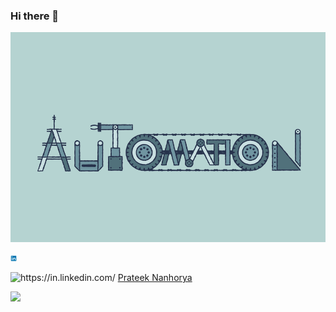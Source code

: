 ### Hi there 👋

![automation](automation.gif)

<img src="linkedin.png" alt="linkedin" width="10"/>

![](https://img.shields.io/badge/LinkedIn-0077B5?style=for-the-badge&logo=linkedin&logoColor=white "https://in.linkedin.com/")    [Prateek Nanhorya](https://www.linkedin.com/in/prateek-nanhorya-a14919216/)



![](https://img.shields.io/badge/GitHub-100000?style=for-the-badge&logo=github&logoColor=white)



<!--
**xD-prateek/xD-prateek** is a ✨ _special_ ✨ repository because its `README.md` (this file) appears on your GitHub profile.

Here are some ideas to get you started:

- 🔭 I’m currently working on ...
- 🌱 I’m currently learning ...
- 👯 I’m looking to collaborate on ...
- 🤔 I’m looking for help with ...
- 💬 Ask me about ...
- 📫 How to reach me: ...
- 😄 Pronouns: ...
- ⚡ Fun fact: ...
-->
